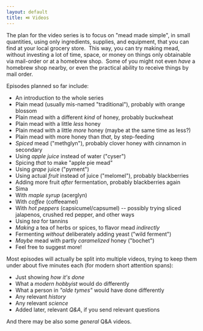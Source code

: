 ```yaml
---
layout: default
title: ⏯️ Videos
---
```

The plan for the video series is to focus on 
"mead made simple",
in small quantities,
using only ingredients, supplies, and equipment,
that you can find at your local grocery store.&nbsp;
This way, you can try making mead,
without investing a lot of time, space, or money
on things
only obtainable
via mail-order or at a homebrew shop.&nbsp;
Some of you might not even _have_
a homebrew shop nearby,
or even
the practical ability to
receive things by mail order.

Episodes planned so far include:
- An introduction to the whole series
- Plain mead (usually mis-named "traditional"), probably with orange blossom
- Plain mead with a different _kind_ of honey, probably buckwheat
- Plain mead with a little _less_ honey
- Plain mead with a little _more_ honey (maybe at the same time as less?)
- Plain mead with more honey than _that_, by step-feeding
- _Spiced_ mead ("methglyn"), probably clover honey with cinnamon in secondary
- Using _apple juice_ instead of water ("cyser")
- Spicing _that_ to make "apple pie mead"
- Using _grape_ juice ("pyment")
- Using actual _fruit_ instead of juice ("melomel"), probably blackberries
- Adding more fruit _after_ fermentation, probably blackberries again
- Sima
- With _maple syrup_ (acerglyn)
- With _coffee_ (coffeeamel)
- With _hot peppers_ (capsicumel/capsumel) -- possibly trying sliced jalapenos, crushed red pepper, and other ways
- Using _tea_ for tannins
- _Making_ a tea of herbs or spices, to flavor mead _indirectly_
- Fermenting _without_ deliberately adding yeast ("wild ferment")
- _Maybe_ mead with partly _caramelized_ honey ("bochet")
- Feel free to suggest more!

Most episodes will actually be split into multiple videos,
trying to keep them under about five minutes each
(for modern short attention spans):
- Just showing _how it's done_
- What a _modern hobbyist_ would do differently
- What a person in _"olde tymes"_ would have done differently
- Any relevant _history_
- Any relevant _science_
- Added later, relevant _Q&A_, if you send relevant questions

And there may be also some _general_ Q&A videos.
